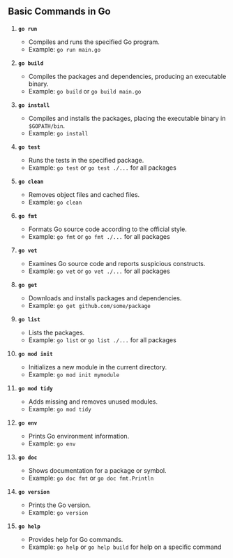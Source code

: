 ## Basic Commands in Go

1. **`go run`**

   - Compiles and runs the specified Go program.
   - Example: `go run main.go`

2. **`go build`**

   - Compiles the packages and dependencies, producing an executable binary.
   - Example: `go build` or `go build main.go`

3. **`go install`**

   - Compiles and installs the packages, placing the executable binary in `$GOPATH/bin`.
   - Example: `go install`

4. **`go test`**

   - Runs the tests in the specified package.
   - Example: `go test` or `go test ./...` for all packages

5. **`go clean`**

   - Removes object files and cached files.
   - Example: `go clean`

6. **`go fmt`**

   - Formats Go source code according to the official style.
   - Example: `go fmt` or `go fmt ./...` for all packages

7. **`go vet`**

   - Examines Go source code and reports suspicious constructs.
   - Example: `go vet` or `go vet ./...` for all packages

8. **`go get`**

   - Downloads and installs packages and dependencies.
   - Example: `go get github.com/some/package`

9. **`go list`**

   - Lists the packages.
   - Example: `go list` or `go list ./...` for all packages

10. **`go mod init`**

    - Initializes a new module in the current directory.
    - Example: `go mod init mymodule`

11. **`go mod tidy`**

    - Adds missing and removes unused modules.
    - Example: `go mod tidy`

12. **`go env`**

    - Prints Go environment information.
    - Example: `go env`

13. **`go doc`**

    - Shows documentation for a package or symbol.
    - Example: `go doc fmt` or `go doc fmt.Println`

14. **`go version`**

    - Prints the Go version.
    - Example: `go version`

15. **`go help`**
    - Provides help for Go commands.
    - Example: `go help` or `go help build` for help on a specific command
